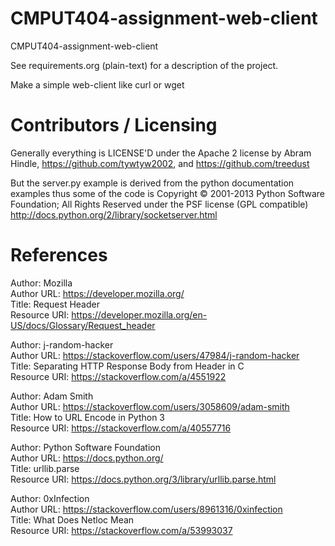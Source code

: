 CMPUT404-assignment-web-client
==============================

CMPUT404-assignment-web-client

See requirements.org (plain-text) for a description of the project.

Make a simple web-client like curl or wget

Contributors / Licensing
========================

Generally everything is LICENSE'D under the Apache 2 license by Abram Hindle, 
https://github.com/tywtyw2002, and https://github.com/treedust

But the server.py example is derived from the python documentation
examples thus some of the code is Copyright © 2001-2013 Python
Software Foundation; All Rights Reserved under the PSF license (GPL
compatible) http://docs.python.org/2/library/socketserver.html

References
========================
Author: Mozilla <br />
Author URL: https://developer.mozilla.org/  <br />
Title: Request Header <br />
Resource URI: https://developer.mozilla.org/en-US/docs/Glossary/Request_header <br />

Author: j-random-hacker <br />
Author URL: https://stackoverflow.com/users/47984/j-random-hacker <br />
Title: Separating HTTP Response Body from Header in C <br />
Resource URI: https://stackoverflow.com/a/4551922 <br />

Author: Adam Smith <br />
Author URL: https://stackoverflow.com/users/3058609/adam-smith <br />
Title: How to URL Encode in Python 3 <br />
Resource URI: https://stackoverflow.com/a/40557716 <br />

Author: Python Software Foundation <br />
Author URL: https://docs.python.org/ <br />
Title: urllib.parse <br />
Resource URI: https://docs.python.org/3/library/urllib.parse.html <br />

Author: 0xInfection <br />
Author URL: https://stackoverflow.com/users/8961316/0xinfection <br />
Title: What Does Netloc Mean <br />
Resource URI: https://stackoverflow.com/a/53993037 <br />